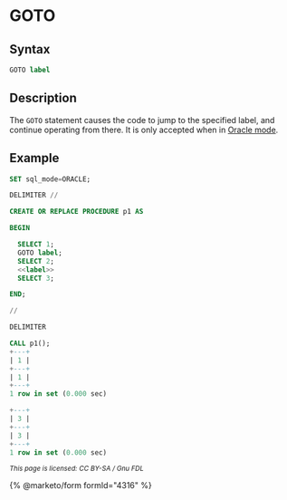 # GOTO

## Syntax

```sql
GOTO label
```

## Description

The `GOTO` statement causes the code to jump to the specified label, and continue operating from there. It is only accepted when in [Oracle mode](https://app.gitbook.com/s/aEnK0ZXmUbJzqQrTjFyb/compatibility-and-differences/sql_modeoracle).

## Example

```sql
SET sql_mode=ORACLE;

DELIMITER //

CREATE OR REPLACE PROCEDURE p1 AS

BEGIN

  SELECT 1;
  GOTO label;
  SELECT 2;
  <<label>>
  SELECT 3;

END;

//

DELIMITER 

CALL p1();
+---+
| 1 |
+---+
| 1 |
+---+
1 row in set (0.000 sec)

+---+
| 3 |
+---+
| 3 |
+---+
1 row in set (0.000 sec)
```

<sub>_This page is licensed: CC BY-SA / Gnu FDL_</sub>

{% @marketo/form formId="4316" %}
